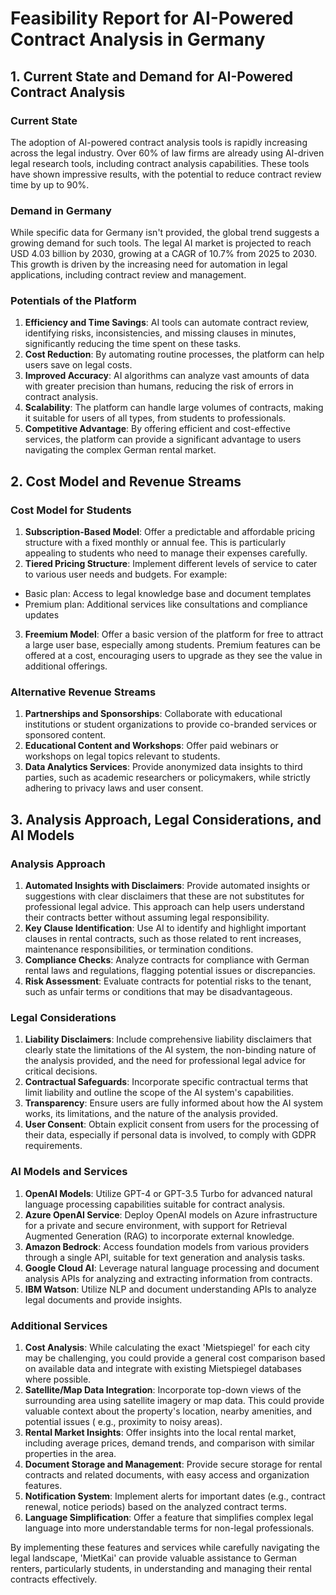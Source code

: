 # Feasibility Report for AI-Powered Contract Analysis in Germany

## 1. Current State and Demand for AI-Powered Contract Analysis

### Current State

The adoption of AI-powered contract analysis tools is rapidly increasing across the legal industry. Over 60% of law
firms are already using AI-driven legal research tools, including contract analysis capabilities. These tools have shown
impressive results, with the potential to reduce contract review time by up to 90%.

### Demand in Germany

While specific data for Germany isn't provided, the global trend suggests a growing demand for such tools. The legal AI
market is projected to reach USD 4.03 billion by 2030, growing at a CAGR of 10.7% from 2025 to 2030. This growth is
driven by the increasing need for automation in legal applications, including contract review and management.

### Potentials of the Platform

1. **Efficiency and Time Savings**: AI tools can automate contract review, identifying risks, inconsistencies, and
   missing clauses in minutes, significantly reducing the time spent on these tasks.
2. **Cost Reduction**: By automating routine processes, the platform can help users save on legal costs.
3. **Improved Accuracy**: AI algorithms can analyze vast amounts of data with greater precision than humans, reducing
   the risk of errors in contract analysis.
4. **Scalability**: The platform can handle large volumes of contracts, making it suitable for users of all types, from
   students to professionals.
5. **Competitive Advantage**: By offering efficient and cost-effective services, the platform can provide a significant
   advantage to users navigating the complex German rental market.

## 2. Cost Model and Revenue Streams

### Cost Model for Students

1. **Subscription-Based Model**: Offer a predictable and affordable pricing structure with a fixed monthly or annual
   fee. This is particularly appealing to students who need to manage their expenses carefully.
2. **Tiered Pricing Structure**: Implement different levels of service to cater to various user needs and budgets. For
   example:

- Basic plan: Access to legal knowledge base and document templates
- Premium plan: Additional services like consultations and compliance updates

3. **Freemium Model**: Offer a basic version of the platform for free to attract a large user base, especially among
   students. Premium features can be offered at a cost, encouraging users to upgrade as they see the value in additional
   offerings.

### Alternative Revenue Streams

1. **Partnerships and Sponsorships**: Collaborate with educational institutions or student organizations to provide
   co-branded services or sponsored content.
2. **Educational Content and Workshops**: Offer paid webinars or workshops on legal topics relevant to students.
3. **Data Analytics Services**: Provide anonymized data insights to third parties, such as academic researchers or
   policymakers, while strictly adhering to privacy laws and user consent.

## 3. Analysis Approach, Legal Considerations, and AI Models

### Analysis Approach

1. **Automated Insights with Disclaimers**: Provide automated insights or suggestions with clear disclaimers that these
   are not substitutes for professional legal advice. This approach can help users understand their contracts better
   without assuming legal responsibility.
2. **Key Clause Identification**: Use AI to identify and highlight important clauses in rental contracts, such as those
   related to rent increases, maintenance responsibilities, or termination conditions.
3. **Compliance Checks**: Analyze contracts for compliance with German rental laws and regulations, flagging potential
   issues or discrepancies.
4. **Risk Assessment**: Evaluate contracts for potential risks to the tenant, such as unfair terms or conditions that
   may be disadvantageous.

### Legal Considerations

1. **Liability Disclaimers**: Include comprehensive liability disclaimers that clearly state the limitations of the AI
   system, the non-binding nature of the analysis provided, and the need for professional legal advice for critical
   decisions.
2. **Contractual Safeguards**: Incorporate specific contractual terms that limit liability and outline the scope of the
   AI system's capabilities.
3. **Transparency**: Ensure users are fully informed about how the AI system works, its limitations, and the nature of
   the analysis provided.
4. **User Consent**: Obtain explicit consent from users for the processing of their data, especially if personal data is
   involved, to comply with GDPR requirements.

### AI Models and Services

1. **OpenAI Models**: Utilize GPT-4 or GPT-3.5 Turbo for advanced natural language processing capabilities suitable for
   contract analysis.
2. **Azure OpenAI Service**: Deploy OpenAI models on Azure infrastructure for a private and secure environment, with
   support for Retrieval Augmented Generation (RAG) to incorporate external knowledge.
3. **Amazon Bedrock**: Access foundation models from various providers through a single API, suitable for text
   generation and analysis tasks.
4. **Google Cloud AI**: Leverage natural language processing and document analysis APIs for analyzing and extracting
   information from contracts.
5. **IBM Watson**: Utilize NLP and document understanding APIs to analyze legal documents and provide insights.

### Additional Services

1. **Cost Analysis**: While calculating the exact 'Mietspiegel' for each city may be challenging, you could provide a
   general cost comparison based on available data and integrate with existing Mietspiegel databases where possible.
2. **Satellite/Map Data Integration**: Incorporate top-down views of the surrounding area using satellite imagery or map
   data. This could provide valuable context about the property's location, nearby amenities, and potential issues (
   e.g., proximity to noisy areas).
3. **Rental Market Insights**: Offer insights into the local rental market, including average prices, demand trends, and
   comparison with similar properties in the area.
4. **Document Storage and Management**: Provide secure storage for rental contracts and related documents, with easy
   access and organization features.
5. **Notification System**: Implement alerts for important dates (e.g., contract renewal, notice periods) based on the
   analyzed contract terms.
6. **Language Simplification**: Offer a feature that simplifies complex legal language into more understandable terms
   for non-legal professionals.

By implementing these features and services while carefully navigating the legal landscape, 'MietKai' can
provide valuable assistance to German renters, particularly students, in understanding and managing their rental
contracts effectively.
